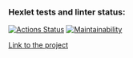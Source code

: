 ### Hexlet tests and linter status:
[![Actions Status](https://github.com/daevv/frontend-project-11/workflows/hexlet-check/badge.svg)](https://github.com/daevv/frontend-project-11/actions)
[![Maintainability](https://api.codeclimate.com/v1/badges/4a18e42ff4d381568d4e/maintainability)](https://codeclimate.com/github/daevv/frontend-project-11/maintainability)

[Link to the project](frontend-project-11-sigma-swart.vercel.app)

